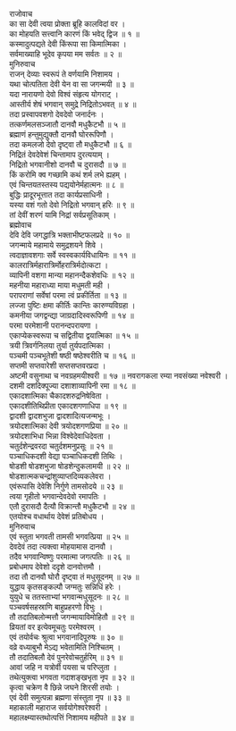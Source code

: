 राजोवाच  
का सा देवी त्वया प्रोक्ता ब्रूहि कालविदां वर ।  
का मोहयति सत्त्वानि कारणं किं भवेद्‌ द्विज ॥ १ ॥  
कस्मादुत्पद्यते देवी किंरूपा सा किमात्मिका ।  
सर्वमाख्याहि भूदेव कृपया मम सर्वतः ॥ २ ॥  
मुनिरुवाच  
राजन् देव्याः स्वरूपं ते वर्णयामि निशामय ।  
यथा चोत्पतिता देवी येन वा सा जगन्मयी ॥ ३ ॥  
यदा नारायणो देवो विश्वं संहृत्य योगराट् ।  
आस्तीर्य शेषं भगवान् समुद्रे निद्रितोऽभवत् ॥ ४ ॥  
तदा प्रस्वापवशगो देवदेवो जनार्दनः ।  
तत्कर्णमलसञ्जातौ दानवौ मधुकैटभौ ॥ ५ ॥  
ब्रह्माणं हन्तुमुद्युक्तौ दानवौ घोररूपिणौ ।  
तदा कमलजो देवो दृष्ट्‌वा तौ मधुकैटभौ ॥ ६ ॥  
निद्रितं देवदेवेशं चिन्तामाप दुरत्ययाम् ।  
निद्रितो भगवानीशो दानवौ च दुरासदौ ॥ ७ ॥  
किं करोमि क्व गच्छामि कथं शर्म लभे ह्यहम् ।  
एवं चिन्तयतस्तस्य पद्ययोनेर्महात्मनः ॥ ८ ॥  
बुद्धिः प्रादूरभूत्तात तदा कार्यप्रसाधिनी ।  
यस्या वशं गतो देवो निद्रितो भगवान् हरिः ॥ ९ ॥  
तां देवीं शरणं यामि निद्रां सर्वप्रसूतिकाम् ।  
ब्रह्मोवाच  
देवि देवि जगद्धात्रि भक्ताभीष्टफलप्रदे ॥ १० ॥  
जगन्माये महामाये समुद्रशयने शिवे ।  
त्वदाज्ञावशगाः सर्वे स्वस्वकार्यविधायिनः ॥ ११ ॥  
कालरात्रिर्महारात्रिर्मोहरात्रिर्मदोत्कटा ।  
व्यापिनी वशगा मान्या महानन्दैकशेवधिः ॥ १२ ॥  
महनीया महाराध्या माया मधुमती मही ।  
परापराणां सर्वेषां परमा त्वं प्रकीर्तिता ॥ १३ ॥  
लज्जा पुष्टिः क्षमा कीर्तिः कान्तिः कारुण्यविग्रहा ।  
कमनीया जगद्वन्द्या जाग्रदादिस्वरूपिणी ॥ १४ ॥  
परमा परमेशानी परानन्दपरायणा ।  
एकाप्येकस्वरूपा च सद्वितीया द्वयात्मिका ॥ १५ ॥  
त्रयी त्रिवर्गनिलया तुर्या तुर्यपदात्मिका ।  
पञ्चमी पञ्चभूतेशी षष्ठी षष्ठेश्वरीति च ॥ १६ ॥  
सप्तमी सप्तवारेशी सप्तसप्तवरप्रदा ।  
अष्टमी वसुनाथा च नवग्रहमयीश्वरी ॥ १७ ॥
नवरागकला रम्या नवसंख्या नवेश्वरी ।  
दशमी दशदिक्पूज्या दशाशाव्यापिनी रमा ॥ १८ ॥  
एकादशात्मिका चैकादशरुद्रनिषेविता ।  
एकादशीतिथिप्रीता एकादशगणाधिपा ॥ १९ ॥  
द्वादशी द्वादशभुजा द्वादशादित्यजन्मभूः ।  
त्रयोदशात्मिका देवी त्रयोदशगणप्रिया ॥ २० ॥  
त्रयोदशाभिधा भिन्ना विश्वेदेवाधिदेवता ।  
चतुर्दशेन्द्रवरदा चतुर्दशमनुप्रसूः ॥ २१ ॥  
पञ्चाधिकदशी वेद्या पञ्चाधिकदशी तिथिः ।  
षोडशी षोडशभुजा षोडशेन्दुकलामयी ॥ २२ ॥  
षोडशात्मकचन्द्रांशुव्याप्तदिव्यकलेवरा ।  
एवंरूपासि देवेशि निर्गुणे तामसोदये ॥ २३ ॥  
त्वया गृहीतो भगवान्देवदेवो रमापतिः ।  
एतौ दुरासदौ दैत्यौ विक्रान्तौ मधुकैटभौ ॥ २४ ॥  
एतयोश्च वधार्थाय देवेशं प्रतिबोधय ।  
मुनिरुवाच  
एवं स्तुता भगवती तामसी भगवत्प्रिया ॥ २५ ॥  
देवदेवं तदा त्यक्त्वा मोहयामास दानवौ ।  
तदैव भगवान्विष्णुः परमात्मा जगत्पतिः ॥ २६ ॥  
प्रबोधमाप देवेशो ददृशे दानवोत्तमौ ।  
तदा तौ दानवौ घोरौ दृष्ट्‌वा तं मधुसूदनम् ॥ २७ ॥  
युद्धाय कृतसङ्‌कल्पौ जग्मतुः सन्निधिं हरेः ।  
युयुधे च ततस्ताभ्यां भगवान्मधुसूदनः ॥ २८ ॥  
पञ्चवर्षसहस्राणि बाहुप्रहरणो विभुः ।  
तौ तदातिबलोन्मत्तौ जगन्मायाविमोहितौ ॥ २९ ॥  
व्रियतां वर इत्येवमूचतुः परमेश्वरम् ।  
एवं तयोर्वचः श्रुत्वा भगवानादिपूरुषः ॥ ३० ॥  
वव्रे वध्याबुभौ मेऽद्य भवेतामिति निश्चितम् ।  
तौ तदातिबलौ देवं पुनरेवोचतुर्हरिम् ॥ ३१ ॥  
आवां जहि न यत्रोर्वी पयसा च परिप्लुता ।  
तथेत्युक्त्वा भगवता गदाशङ्‌खभृता नृप ॥ ३२ ॥  
कृत्वा चक्रेण वै छिन्ने जघने शिरसी तयोः ।  
एवं देवी समुत्पन्ना ब्रह्मणा संस्तुता नृप ॥ ३३ ॥  
महाकाली महाराज सर्वयोगेश्वरेश्वरी ।  
महालक्ष्म्यास्तथोत्पत्तिं निशामय महीपते ॥ ३४ ॥
